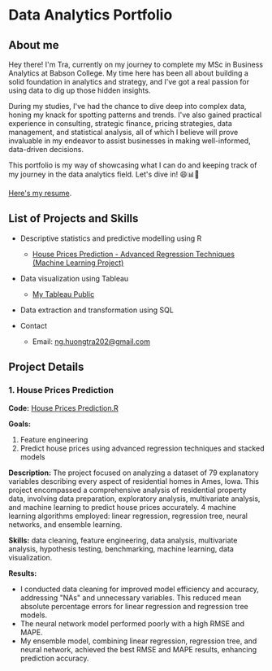 # Data Analytics Portfolio
<a name="about"></a>
## About me

Hey there! I'm Tra, currently on my journey to complete my MSc in Business Analytics at Babson College. My time here has been all about building a solid foundation in analytics and strategy, and I've got a real passion for using data to dig up those hidden insights.

During my studies, I've had the chance to dive deep into complex data, honing my knack for spotting patterns and trends. I've also gained practical experience in consulting, strategic finance, pricing strategies, data management, and statistical analysis, all of which I believe will prove invaluable in my endeavor to assist businesses in making well-informed, data-driven decisions.

This portfolio is my way of showcasing what I can do and keeping track of my journey in the data analytics field. Let's dive in! 😄📊🚀

[Here's my resume](Tra-Nguyen_Resume.pdf).

## List of Projects and Skills

- Descriptive statistics and predictive modelling using R
  - [House Prices Prediction - Advanced Regression Techniques (Machine Learning Project)](#houseprice)

- Data visualization using Tableau
  - [My Tableau Public](https://public.tableau.com/app/profile/tra.nguyen4620)
 
- Data extraction and transformation using SQL

- Contact
  - Email: ng.huongtra202@gmail.com

## Project Details
<a name="houseprice"></a>
### 1. House Prices Prediction
**Code:** [House Prices Prediction.R](https://github.com/trahnguyen/Codes/blob/81feb2b02a4a77348dd95cd5b476ad96883389ab/House%20Price%20Prediction_Code.R)

**Goals:** 
1. Feature engineering
2. Predict house prices using advanced regression techniques and stacked models

**Description:** The project focused on analyzing a dataset of 79 explanatory variables describing every aspect of residential homes in Ames, Iowa. This project encompassed a comprehensive analysis of residential property data, involving data preparation, exploratory analysis, multivariate analysis, and machine learning to predict house prices accurately.
4 machine learning algorithms employed: linear regression, regression tree, neural networks, and ensemble learning.

**Skills:** data cleaning, feature engineering, data analysis, multivariate analysis, hypothesis testing, benchmarking, machine learning, data visualization.

**Results:** 
- I conducted data cleaning for improved model efficiency and accuracy, addressing "NAs" and unnecessary variables. This reduced mean absolute percentage errors for linear regression and regression tree models.
- The neural network model performed poorly with a high RMSE and MAPE.
- My ensemble model, combining linear regression, regression tree, and neural network, achieved the best RMSE and MAPE results, enhancing prediction accuracy.
